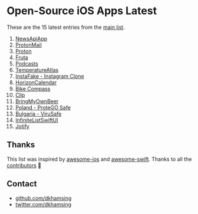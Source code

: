 # Open-Source iOS Apps Latest

These are the 15 latest entries from the [main list](https://github.com/dkhamsing/open-source-ios-apps).


1. [NewsApiApp](https://github.com/SchwiftyUI/NewsApiApp)
2. [ProtonMail](https://github.com/ProtonMail/ios-mail)
3. [Proton](https://github.com/rajdeep/proton)
4. [Fruta](https://developer.apple.com/documentation/swiftui/fruta_building_a_feature-rich_app_with_swiftui)
5. [Podcasts](https://github.com/albertopeam/Podcasts)
6. [TemperatureAtlas](https://github.com/jhatin94/tempatlas-swiftui)
7. [InstaFake - Instagram Clone](https://github.com/leavenstee/InstaFake-Swift-UI)
8. [HorizonCalendar](https://github.com/airbnb/HorizonCalendar)
9. [Bike Compass](https://github.com/raulriera/Bike-Compass)
10. [Clip](https://github.com/rileytestut/Clip)
11. [BringMyOwnBeer](https://github.com/fimuxd/BringMyOwnBeer-)
12. [Poland - ProteGO Safe](https://github.com/ProteGO-Safe/ios)
13. [Bulgaria - ViruSafe](https://github.com/scalefocus/virusafe-ios)
14. [InfiniteListSwiftUI](https://github.com/V8tr/InfiniteListSwiftUI)
15. [Jotify](https://github.com/leathalman/Jotify)

## Thanks

This list was inspired by [awesome-ios](https://github.com/vsouza/awesome-ios) and [awesome-swift](https://github.com/matteocrippa/awesome-swift). Thanks to all the [contributors](https://github.com/dkhamsing/open-source-ios-apps/graphs/contributors) 🎉 

## Contact

- [github.com/dkhamsing](https://github.com/dkhamsing)
- [twitter.com/dkhamsing](https://twitter.com/dkhamsing)
